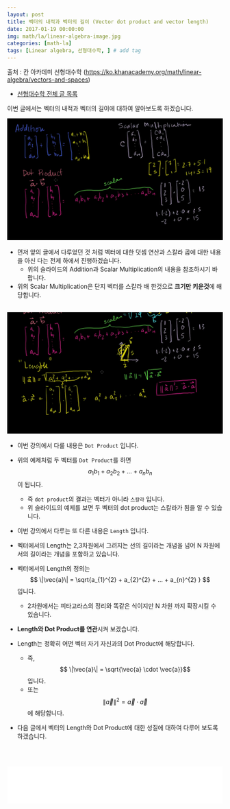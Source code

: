 ```yaml
---
layout: post
title: 벡터의 내적과 벡터의 길이 (Vector dot product and vector length) 
date: 2017-01-19 00:00:00
img: math/la/linear-algebra-image.jpg
categories: [math-la] 
tags: [Linear algebra, 선형대수학, ] # add tag
---
```


출처 : 칸 아카데미 선형대수학 (https://ko.khanacademy.org/math/linear-algebra/vectors-and-spaces)

+ [선형대수학 전체 글 목록](https://gaussian37.github.io/math-la-Linear-Algebra-Table/)

이번 글에서는 벡터의 내적과 벡터의 길이에 대하여 알아보도록 하겠습니다.

<img src="../assets/img/math/la/vector dot product and vector length/1.png" alt="Drawing" style="width: 600px;"/>

+ 먼저 앞의 글에서 다루었던 것 처럼 벡터에 대한 덧셈 연산과 스칼라 곱에 대한 내용을 아신 다는 전제 하에서 진행하겠습니다.
    + 위의 슬라이드의 Addition과 Scalar Multiplication의 내용을 참조하시기 바랍니다.
+ 위의 Scalar Multiplication은 단지 벡터를 스칼라 배 한것으로 **크기만 키운것**에 해당합니다.

<br>

<img src="../assets/img/math/la/vector dot product and vector length/2.png" alt="Drawing" style="width: 600px;"/>

+ 이번 강의에서 다룰 내용은 `Dot Product` 입니다.
+ 위의 예제처럼 두 벡터를 `Dot Product`를 하면 $$ a_{1}b_{1} + a_{2}b_{2} + ... + a_{n}b_{n} $$ 이 됩니다.
    + 즉 `dot product`의 결과는 벡터가 아니라 `스칼라` 입니다.
    + 위 슬라이드의 예제를 보면 두 벡터의 dot product는 스칼라가 됨을 알 수 있습니다.

+ 이번 강의에서 다루는 또 다른 내용은 `Length` 입니다.
+ 벡터에서의 Length는 2,3차원에서 그려지는 선의 길이라는 개념을 넘어 N 차원에서의 길이라는 개념을 포함하고 있습니다.
+ 벡터에서의 Length의 정의는 $$ \|\vec{a}\|  = \sqrt{a_{1}^{2} + a_{2}^{2} + ... + a_{n}^{2} } $$ 입니다.
    + 2차원에서는 피타고라스의 정리와 똑같은 식이지만 N 차원 까지 확장시킬 수 있습니다.

+ **Length와 Dot Product를 연관**시켜 보겠습니다.
+ Length는 정확히 어떤 벡터 자기 자신과의 Dot Product에 해당합니다.
    + 즉, $$ \|\vec{a}\|  = \sqrt{\vec{a} \cdot \vec{a}}$$ 입니다.
    + 또는 $$ \|\vec{a}\|^{2}  = \vec{a} \cdot \vec{a} $$ 에 해당합니다.

+ 다음 글에서 벡터의 Length와 Dot Product에 대한 성질에 대하여 다루어 보도록 하겠습니다.


<br><br>
<iframe src="//partners.coupang.com/cdn/redirect?url=customjs%2Faffiliate%2Fsearch-bar%2F0.0.3%2Flogo-01.html%3FtrackingCode%3DAF1042200" width="100%" height="85" frameborder="0" scrolling="no"></iframe>